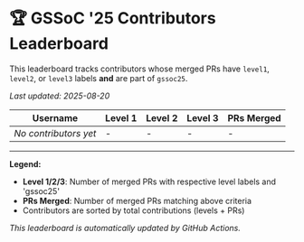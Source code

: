 # 🏆 GSSoC '25 Contributors Leaderboard

This leaderboard tracks contributors whose merged PRs have `level1`, `level2`, or `level3` labels **and** are part of `gssoc25`.

*Last updated: 2025-08-20*

| Username | Level 1 | Level 2 | Level 3 | PRs Merged |
|----------|---------|---------|---------|-------------|
| *No contributors yet* | - | - | - | - |

---

**Legend:**
- **Level 1/2/3**: Number of merged PRs with respective level labels and 'gssoc25'
- **PRs Merged**: Number of merged PRs matching above criteria
- Contributors are sorted by total contributions (levels + PRs)

*This leaderboard is automatically updated by GitHub Actions.*
